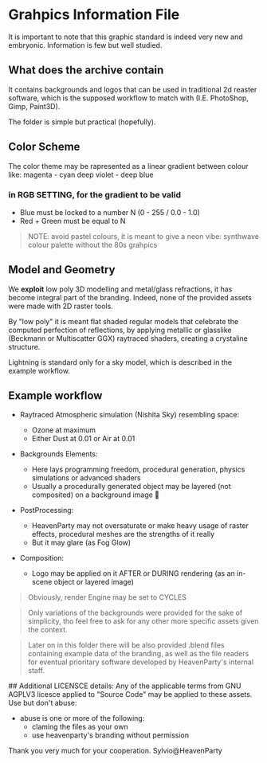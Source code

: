 # Grahpics Information File

It is important to note that this graphic standard is indeed very new and embryonic. Information is few but well studied.

## What does the archive contain
It contains backgrounds and logos that can be used in traditional 2d reaster software, which is the supposed workflow to match with (I.E. PhotoShop, Gimp, Paint3D). 

The folder is simple but practical (hopefully).

## Color Scheme
The color theme may be rapresented as a linear gradient between colour like:
    magenta - cyan
    deep violet - deep blue

### in RGB SETTING, for the gradient to be valid
- Blue must be locked to a number N (0 - 255 / 0.0 - 1.0)
- Red + Green must be equal to N
    
> NOTE: avoid pastel colours, it is meant to give a neon vibe: synthwave colour palette without the 80s grahpics

## Model and Geometry
We **exploit** low poly 3D modelling and metal/glass refractions, it has become integral part of the branding.
Indeed, none of the provided assets were made with 2D raster tools.

By "low poly" it is meant flat shaded regular models that celebrate the computed perfection of reflections, by applying metallic or glasslike (Beckmann or Multiscatter GGX) raytraced shaders, creating a crystaline structure.

Lightning is standard only for a sky model, which is described in the example workflow.

## Example workflow
- Raytraced Atmospheric simulation (Nishita Sky) resembling space:
    - Ozone at maximum
    - Either Dust at 0.01 or Air at 0.01

- Backgrounds Elements:
    - Here lays programming freedom, procedural generation, physics simulations or advanced shaders
    - Usually a procedurally generated object may be layered (not composited) on a background image

- PostProcessing:
    - HeavenParty may not oversaturate or make heavy usage of raster effects, procedural meshes are the strengths of it really
    - But it may glare (as Fog Glow)

- Composition:
    - Logo may be applied on it AFTER or DURING rendering (as an in-scene object or layered image)

> Obviously, render Engine may be set to CYCLES

> Only variations of the backgrounds were provided for the sake of simplicity, tho feel free to ask for any other more specific assets given the context.

> Later on in this folder there will be also provided .blend files containing example data of the branding, as well as the file readers for eventual prioritary software developed by HeavenParty's internal staff.


## Additional LICENSCE details:
Any of the applicable terms from GNU AGPLV3 licesce applied to "Source Code" may be applied to these assets.
Use but don't abuse:
 - abuse is one or more of the following:
    - claming the files as your own
    - use heavenparty's branding without permission


Thank you very much for your cooperation.
Sylvio@HeavenParty

